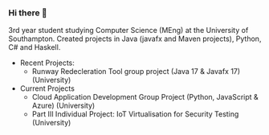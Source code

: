 ### Hi there 👋

3rd year student studying Computer Science (MEng) at the University of Southampton.
Created projects in Java (javafx and Maven projects), Python, C# and Haskell.
- Recent Projects:
  - Runway Redecleration Tool group project (Java 17 & Javafx 17) (University)
- Current Projects
    - Cloud Application Development Group Project (Python, JavaScript & Azure) (University)
    - Part III Individual Project: IoT Virtualisation for Security Testing (University)

<!--
**hurstie16s/hurstie16s** is a ✨ _special_ ✨ repository because its `README.md` (this file) appears on your GitHub profile.

Here are some ideas to get you started:

- 🔭 I’m currently working on ...
- 🌱 I’m currently learning C
- 👯 I’m looking to collaborate on ...
- 🤔 I’m looking for help with ...
- 💬 Ask me about ...
- 📫 How to reach me: ...
- 😄 Pronouns: ...
- ⚡ Fun fact: ...
-->
